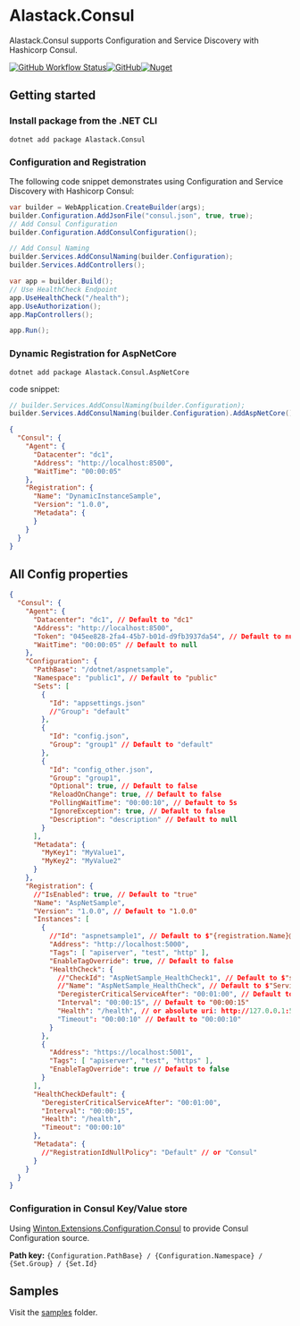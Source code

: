 # Alastack.Consul

Alastack.Consul supports Configuration and Service Discovery with Hashicorp Consul.

[![GitHub Workflow Status](https://img.shields.io/github/actions/workflow/status/kyzala/AlastackConsul/dotnet.yml?branch=main)](https://github.com/kyzala/AlastackConsul/actions/workflows/dotnet.yml)[![GitHub](https://img.shields.io/github/license/kyzala/AlastackConsul)](LICENSE)[![Nuget](https://img.shields.io/nuget/v/Alastack.Consul)](https://www.nuget.org/packages/Alastack.Consul)

## Getting started

### Install package from the .NET CLI

```
dotnet add package Alastack.Consul
```

### Configuration and Registration

The following code snippet demonstrates using Configuration and Service Discovery with Hashicorp Consul:

```c#
var builder = WebApplication.CreateBuilder(args);
builder.Configuration.AddJsonFile("consul.json", true, true);
// Add Consul Configuration
builder.Configuration.AddConsulConfiguration();

// Add Consul Naming
builder.Services.AddConsulNaming(builder.Configuration);
builder.Services.AddControllers();

var app = builder.Build();
// Use HealthCheck Endpoint
app.UseHealthCheck("/health");
app.UseAuthorization();
app.MapControllers();

app.Run();
```

### Dynamic Registration for AspNetCore

```
dotnet add package Alastack.Consul.AspNetCore
```

code snippet:

```c#
// builder.Services.AddConsulNaming(builder.Configuration);
builder.Services.AddConsulNaming(builder.Configuration).AddAspNetCore();
```

```JSON
{
  "Consul": {
    "Agent": {
      "Datacenter": "dc1",
      "Address": "http://localhost:8500",
      "WaitTime": "00:00:05"
    },
    "Registration": {
      "Name": "DynamicInstanceSample",
      "Version": "1.0.0",
      "Metadata": {
      }
    }
  }
}
```

## All Config properties

```JSON
{
  "Consul": {
    "Agent": {
      "Datacenter": "dc1", // Default to "dc1"
      "Address": "http://localhost:8500",
      "Token": "045ee828-2fa4-45b7-b01d-d9fb3937da54", // Default to null
      "WaitTime": "00:00:05" // Default to null
    },
    "Configuration": {
      "PathBase": "/dotnet/aspnetsample",
      "Namespace": "public1", // Default to "public"
      "Sets": [
        {
          "Id": "appsettings.json"
          //"Group": "default"
        },
        {
          "Id": "config.json",
          "Group": "group1" // Default to "default"
        },
        {
          "Id": "config_other.json",
          "Group": "group1",
          "Optional": true, // Default to false
          "ReloadOnChange": true, // Default to false
          "PollingWaitTime": "00:00:10", // Default to 5s
          "IgnoreException": true, // Default to false
          "Description": "description" // Default to null
        }
      ],
      "Metadata": {
        "MyKey1": "MyValue1",
        "MyKey2": "MyValue2"
      }
    },
    "Registration": {
      //"IsEnabled": true, // Default to "true"
      "Name": "AspNetSample",
      "Version": "1.0.0", // Default to "1.0.0"
      "Instances": [
        {
          //"Id": "aspnetsample1", // Default to $"{registration.Name}@{registration.Address.Host}:{registration.Address.Port}"
          "Address": "http://localhost:5000",
          "Tags": [ "apiserver", "test", "http" ],
          "EnableTagOverride": true, // Default to false
          "HealthCheck": {
            //"CheckId": "AspNetSample_HealthCheck1", // Default to $"service:{options.Registration.Id}"
            //"Name": "AspNetSample_HealthCheck", // Default to $"Service '{options.Registration.Name}' check"
            "DeregisterCriticalServiceAfter": "00:01:00", // Default to null
            "Interval": "00:00:15", // Default to "00:00:15"
            "Health": "/health", // or absolute uri: http://127.0.0.1:5000/health
            "Timeout": "00:00:10" // Default to "00:00:10"
          }
        },
        {
          "Address": "https://localhost:5001",
          "Tags": [ "apiserver", "test", "https" ],
          "EnableTagOverride": true // Default to false
        }
      ],
      "HealthCheckDefault": {
        "DeregisterCriticalServiceAfter": "00:01:00",
        "Interval": "00:00:15",
        "Health": "/health",
        "Timeout": "00:00:10"
      },
      "Metadata": {
        //"RegistrationIdNullPolicy": "Default" // or "Consul"
      }
    }
  }
}
```

### Configuration in Consul Key/Value store

Using [Winton.Extensions.Configuration.Consul](https://github.com/wintoncode/Winton.Extensions.Configuration.Consul) to provide Consul Configuration source.

**Path key:** 
`{Configuration.PathBase} / {Configuration.Namespace} / {Set.Group} / {Set.Id}`

## Samples

Visit the [samples](https://github.com/kyzala/AlastackConsul/tree/main/samples) folder.